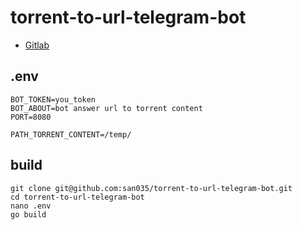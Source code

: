# torrent-to-url-telegram-bot
- [Gitlab](https://github.com/san035/torrent-to-url-telegram-bot)


## .env
```
BOT_TOKEN=you_token
BOT_ABOUT=bot answer url to torrent content
PORT=8080

PATH_TORRENT_CONTENT=/temp/
```

## build
```
git clone git@github.com:san035/torrent-to-url-telegram-bot.git
cd torrent-to-url-telegram-bot
nano .env
go build
```